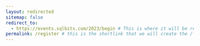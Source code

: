 ```yaml
---
layout: redirected
sitemap: false
redirect_to:
  - https://events.sqlbits.com/2023/begin # This is where it will be redirected  - must be a complete url and a space after the -
permalink: /register # this is the shortlink that we will create the / is required - MUST MATCH the name of the file amd a space after the :
---
```

